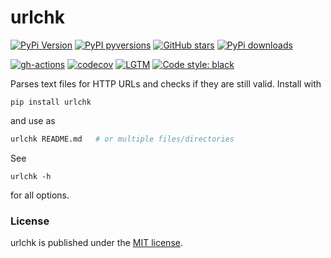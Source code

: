 # urlchk

[![PyPi Version](https://img.shields.io/pypi/v/urlchk.svg?style=flat-square)](https://pypi.org/project/urlchk/)
[![PyPI pyversions](https://img.shields.io/pypi/pyversions/urlchk.svg?style=flat-square)](https://pypi.org/project/urlchk/)
[![GitHub stars](https://img.shields.io/github/stars/nschloe/urlchk.svg?style=flat-square&logo=github&label=Stars&logoColor=white)](https://github.com/nschloe/urlchk/)
[![PyPi downloads](https://img.shields.io/pypi/dm/urlchk.svg?style=flat-square)](https://pypistats.org/packages/urlchk)

[![gh-actions](https://img.shields.io/github/workflow/status/nschloe/urlchk/ci?style=flat-square)](https://github.com/nschloe/urlchk/actions?query=workflow%3Aci)
[![codecov](https://img.shields.io/codecov/c/github/nschloe/urlchk.svg?style=flat-square)](https://codecov.io/gh/nschloe/urlchk)
[![LGTM](https://img.shields.io/lgtm/grade/python/github/nschloe/urlchk.svg?style=flat-square)](https://lgtm.com/projects/g/nschloe/urlchk)
[![Code style: black](https://img.shields.io/badge/code%20style-black-000000.svg?style=flat-square)](https://github.com/psf/black)

Parses text files for HTTP URLs and checks if they are still valid. Install with
```
pip install urlchk
```
and use as
```sh
urlchk README.md   # or multiple files/directories
```
See
```
urlchk -h
```
for all options.

### License
urlchk is published under the [MIT license](https://en.wikipedia.org/wiki/MIT_License).
